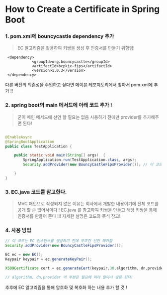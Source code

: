 # How to Create a Certificate in Spring Boot


### 1. pom.xml에 bouncycastle dependency 추가 
 > EC 알고리즘을 활용하여 키쌍을 생성 후 인증서를 만들기 위함임! 

```
 <dependency>
            <groupId>org.bouncycastle</groupId>
            <artifactId>bcpkix-fips</artifactId>
            <version>1.0.3</version>
 </dependency>

```
다른 버전의 의존성을 주입하고 싶다면 메이븐 레포지토리에서 찾아서 pom.xml에 추가 !! 


### 2. spring boot의 main 메서드에 아래 코드 추가 ! 
> 굳이 메인 메서드에 선언 할 필요는 없음 사용하기 전에만 provider를 추가해주면 된다! 

``` java 

@EnableAsync
@SpringBootApplication
public class TestApplication {

    public static void main(String[] args)  {
        SpringApplication.run(TestApplication.class, args);
        Security.addProvider(new BouncyCastleFipsProvider()); // 이 코드를 꼭 추가해줘야함 

    } 
}

```

### 3. EC.java 코드를 참고한다. 

> MVC 패턴으로 작성되지 않은 이유는 회사에서 개발한 내용이기에 전체 코드를 공개 할 순 없어서이다 ! EC.java 를 참고하여 
키쌍을 만들고 해당 키쌍을 통해 인증서를 만들어 준다 !!! 자세한 설명은 코드와 주석 참고!

### 4. 사용 방법 
 ``` java 
 // 이 코드는 EC 인스턴스를 생성하기 전에 무조건 선언 해야함
 Security.addProvider(new BouncyCastleFipsProvider()); 
 
 EC ec = new EC();
 Keypair keypair = ec.generateKeyPair();

 X509Certificate cert = ec.generateCert(keypair,30,algorithm, dn,provider);

 // algorithm, dn,provider 이 부분은 필요에 따라 알아서 넣음 된다! 

```


추후에 EC 알고리즘을 통해 암호화 및 복호화 하는 내용 추가 할 것 ! 
